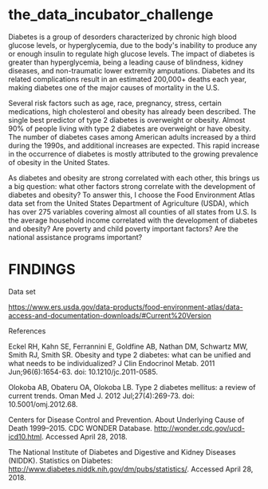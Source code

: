 # the_data_incubator_challenge

Diabetes is a group of desorders characterized by chronic high blood glucose levels, or hyperglycemia, due to the body's inability to produce any or enough insulin to regulate high glucose levels. The impact of diabetes is greater than hyperglycemia, being a leading cause of blindness, kidney diseases, and non-traumatic lower extremity amputations. Diabetes and its related complications result in an estimated 200,000+ deaths each year, making diabetes one of the major causes of mortality in the U.S.

Several risk factors such as age, race, pregnancy, stress, certain medications, high cholesterol and obesity has already been described. The single best predictor of type 2 diabetes is overweight or obesity. Almost 90% of people living with type 2 diabetes are overweight or have obesity. The number of diabetes cases among American adults increased by a third during the 1990s, and additional increases are expected. This rapid increase in the occurrence of diabetes is mostly attributed to the growing prevalence of obesity in the United States.

As diabetes and obesity are strong correlated with each other, this brings us a big question: what other factors strong correlate with the development of diabetes and obesity? To answer this, I choose the Food Environment Atlas data set from the United States Department of Agriculture (USDA), which has over 275 variables covering almost all counties of all states from U.S. Is the average household income correlated with the development of diabetes and obesity? Are poverty and child poverty important factors? Are the national assistance programs important?

# FINDINGS



Data set

https://www.ers.usda.gov/data-products/food-environment-atlas/data-access-and-documentation-downloads/#Current%20Version

References

Eckel RH, Kahn SE, Ferrannini E, Goldfine AB, Nathan DM, Schwartz MW, Smith RJ, Smith SR. Obesity and type 2 diabetes: what can be unified and what needs to be individualized? J Clin Endocrinol Metab. 2011 Jun;96(6):1654-63. doi: 10.1210/jc.2011-0585.

Olokoba AB, Obateru OA, Olokoba LB. Type 2 diabetes mellitus: a review of current trends. Oman Med J. 2012 Jul;27(4):269-73. doi: 10.5001/omj.2012.68.

Centers for Disease Control and Prevention. About Underlying Cause of Death 1999–2015. CDC WONDER Database. http://wonder.cdc.gov/ucd-icd10.html. Accessed April 28, 2018.

The National Institute of Diabetes and Digestive and Kidney Diseases (NIDDK). Statistics on Diabetes: http://www.diabetes.niddk.nih.gov/dm/pubs/statistics/. Accessed April 28, 2018.
